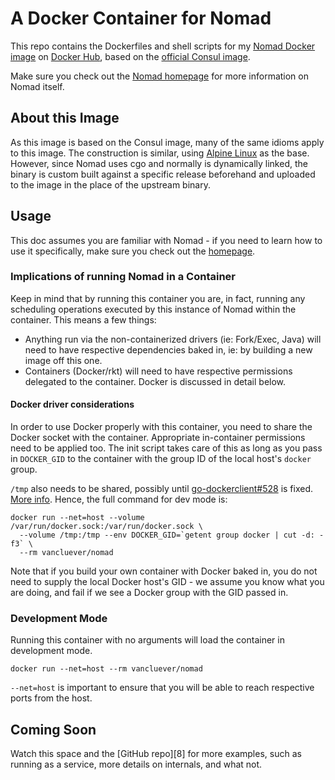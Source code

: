 # A Docker Container for Nomad

This repo contains the Dockerfiles and shell scripts for my [Nomad Docker
image][1] on [Docker Hub][2], based on the [official Consul image][3].

Make sure you check out the [Nomad homepage][4] for more information on Nomad
itself.

[1]: https://hub.docker.com/r/vancluever/nomad/ 
[2]: https://hub.docker.com/
[3]: https://registry.hub.docker.com/_/consul/
[4]: https://nomadproject.io/ 

## About this Image

As this image is based on the Consul image, many of the same idioms apply to
this image. The construction is similar, using [Alpine Linux][5] as the base.
However, since Nomad uses cgo and normally is dynamically linked, the binary is
custom built against a specific release beforehand and uploaded to the image in
the place of the upstream binary.

[5]: https://alpinelinux.org/

## Usage

This doc assumes you are familiar with Nomad - if you need to learn how to use
it specifically, make sure you check out the [homepage][4].

### Implications of running Nomad in a Container

Keep in mind that by running this container you are, in fact, running any
scheduling operations executed by this instance of Nomad within the container.
This means a few things:

 * Anything run via the non-containerized drivers (ie: Fork/Exec, Java) will
   need to have respective dependencies baked in, ie: by building a new image
   off this one.
 * Containers (Docker/rkt) will need to have respective permissions delegated to
   the container. Docker is discussed in detail below.

#### Docker driver considerations

In order to use Docker properly with this container, you need to share the
Docker socket with the container. Appropriate in-container permissions need to
be applied too. The init script takes care of this as long as you pass in
`DOCKER_GID` to the container with the group ID of the local host's `docker`
group.

`/tmp` also needs to be shared, possibly until [go-dockerclient#528][6] is
fixed. [More info][7]. Hence, the full command for dev mode is:

```
docker run --net=host --volume /var/run/docker.sock:/var/run/docker.sock \
  --volume /tmp:/tmp --env DOCKER_GID=`getent group docker | cut -d: -f3` \
  --rm vancluever/nomad
```

[6]: https://github.com/fsouza/go-dockerclient/issues/528
[7]: https://github.com/hashicorp/nomad/issues/1080

Note that if you build your own container with Docker baked in, you do not need
to supply the local Docker host's GID - we assume you know what you are doing,
and fail if we see a Docker group with the GID passed in.

### Development Mode

Running this container with no arguments will load the container in development
mode.

```
docker run --net=host --rm vancluever/nomad
```

`--net=host` is important to ensure that you will be able to reach respective
ports from the host.

## Coming Soon

Watch this space and the [GitHub repo][8] for more examples, such as running as
a service, more details on internals, and what not.
